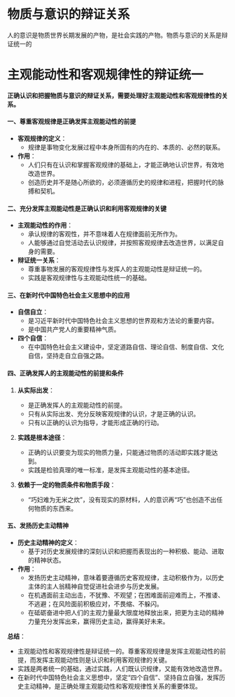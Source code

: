 # 物质与意识的辩证关系

人的意识是物质世界长期发展的产物，是社会实践的产物。物质与意识的关系是辩证统一的

# 主观能动性和客观规律性的辩证统一

**正确认识和把握物质与意识的辩证关系，需要处理好主观能动性和客观规律性的关系。**

#### 一、尊重客观规律是正确发挥主观能动性的前提

- **客观规律的定义**：
  - 规律是事物变化发展过程中本身所固有的内在的、本质的、必然的联系。
- **作用**：
  - 人们只有在认识和掌握客观规律的基础上，才能正确地认识世界，有效地改造世界。
  - 创造历史并不是随心所欲的，必须遵循历史的规律和进程，把握时代的脉搏和契机。

#### 二、充分发挥主观能动性是正确认识和利用客观规律的关键

- **主观能动性的作用**：
  - 承认规律的客观性，并不意味着人在规律面前无所作为。
  - 人能够通过自觉活动去认识规律，并按照客观规律去改造世界，以满足自身的需要。
- **辩证统一关系**：
  - 尊重事物发展的客观规律性与发挥人的主观能动性是辩证统一的。
  - 实践是客观规律性与主观能动性统一的基础。

#### 三、在新时代中国特色社会主义思想中的应用

- **自信自立**：
  - 是习近平新时代中国特色社会主义思想的世界观和方法论的重要内容。
  - 是中国共产党人的重要精神气质。
- **四个自信**：
  - 在中国特色社会主义建设中，坚定道路自信、理论自信、制度自信、文化自信，坚持走自立自强之路。

#### 四、正确发挥人的主观能动性的前提和条件

1. **从实际出发**：

   - 是正确发挥人的主观能动性的前提。
   - 只有从实际出发、充分反映客观规律的认识，才是正确的认识。
   - 只有以正确的认识为指导，才能形成正确的行动。

2. **实践是根本途径**：

   - 正确的认识要变为现实的物质力量，只能通过物质的活动即实践才能达到。
   - 实践是检验真理的唯一标准，是发挥主观能动性的基本途径。

3. **依赖于一定的物质条件和物质手段**：
   - “巧妇难为无米之炊”，没有现实的原材料，人的意识再“巧”也创造不出任何物质的东西来。

#### 五、发扬历史主动精神

- **历史主动精神的定义**：
  - 基于对历史发展规律的深刻认识和把握而表现出的一种积极、能动、进取的精神状态。
- **作用**：
  - 发扬历史主动精神，意味着要遵循历史客观规律，主动积极作为，以历史主体的主人翁精神自觉促进社会进步与历史发展。
  - 在机遇面前主动出击，不犹豫、不观望；在困难面前迎难而上，不推诿、不逃避；在风险面前积极应对，不畏缩、不躲闪。
  - 在砥砺奋进中把人们的主观力量最大限度地释放出来，把更为主动的精神力量充分发挥出来，赢得历史主动，赢得美好未来。

**总结**：

- 主观能动性和客观规律性是辩证统一的。尊重客观规律是发挥主观能动性的前提，而发挥主观能动性则是认识和利用客观规律的关键。
- 实践是两者统一的基础，通过实践，人们既认识规律，又能有效地改造世界。
- 在新时代中国特色社会主义思想中，坚定“四个自信”、坚持自立自强，发挥历史主动精神，是正确处理主观能动性和客观规律性关系的重要体现。